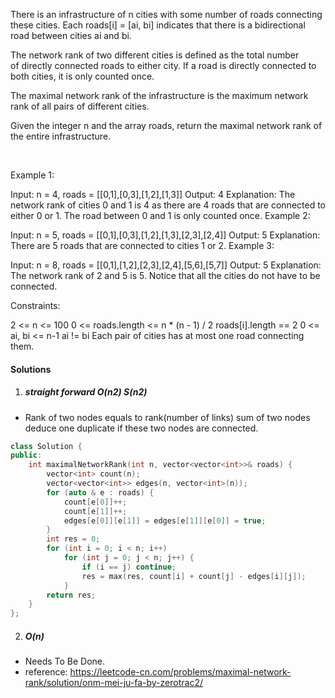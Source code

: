 There is an infrastructure of n cities with some number of roads connecting these cities. Each roads[i] = [ai, bi] indicates that there is a bidirectional road between cities ai and bi.

The network rank of two different cities is defined as the total number of directly connected roads to either city. If a road is directly connected to both cities, it is only counted once.

The maximal network rank of the infrastructure is the maximum network rank of all pairs of different cities.

Given the integer n and the array roads, return the maximal network rank of the entire infrastructure.

 

Example 1:



Input: n = 4, roads = [[0,1],[0,3],[1,2],[1,3]]
Output: 4
Explanation: The network rank of cities 0 and 1 is 4 as there are 4 roads that are connected to either 0 or 1. The road between 0 and 1 is only counted once.
Example 2:



Input: n = 5, roads = [[0,1],[0,3],[1,2],[1,3],[2,3],[2,4]]
Output: 5
Explanation: There are 5 roads that are connected to cities 1 or 2.
Example 3:

Input: n = 8, roads = [[0,1],[1,2],[2,3],[2,4],[5,6],[5,7]]
Output: 5
Explanation: The network rank of 2 and 5 is 5. Notice that all the cities do not have to be connected.
 

Constraints:

2 <= n <= 100
0 <= roads.length <= n * (n - 1) / 2
roads[i].length == 2
0 <= ai, bi <= n-1
ai != bi
Each pair of cities has at most one road connecting them.


#### Solutions

1. ##### straight forward O(n2) S(n2)

- Rank of two nodes equals to rank(number of links) sum of two nodes deduce one duplicate if these two nodes are connected.

```cpp
class Solution {
public:
    int maximalNetworkRank(int n, vector<vector<int>>& roads) {
        vector<int> count(n);
        vector<vector<int>> edges(n, vector<int>(n));
        for (auto & e : roads) {
            count[e[0]]++;
            count[e[1]]++;
            edges[e[0]][e[1]] = edges[e[1]][e[0]] = true;
        }
        int res = 0;
        for (int i = 0; i < n; i++)
            for (int j = 0; j < n; j++) {
                if (i == j) continue;
                res = max(res, count[i] + count[j] - edges[i][j]);
            }
        return res;
    }
};

```

2. ##### O(n)

- Needs To Be Done.
- reference: https://leetcode-cn.com/problems/maximal-network-rank/solution/onm-mei-ju-fa-by-zerotrac2/